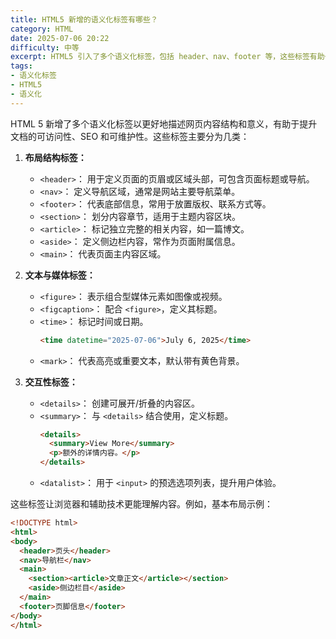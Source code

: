 ```yaml
---
title: HTML5 新增的语义化标签有哪些？
category: HTML
date: 2025-07-06 20:22
difficulty: 中等
excerpt: HTML5 引入了多个语义化标签，包括 header、nav、footer 等，这些标签有助于提升网页结构和可访问性。
tags:
- 语义化标签
- HTML5
- 语义化
---
```

HTML 5 新增了多个语义化标签以更好地描述网页内容结构和意义，有助于提升文档的可访问性、SEO 和可维护性。这些标签主要分为几类：

1. **布局结构标签：**
   - `<header>`： 用于定义页面的页眉或区域头部，可包含页面标题或导航。
   - `<nav>`： 定义导航区域，通常是网站主要导航菜单。
   - `<footer>`： 代表底部信息，常用于放置版权、联系方式等。
   - `<section>`： 划分内容章节，适用于主题内容区块。
   - `<article>`： 标记独立完整的相关内容，如一篇博文。
   - `<aside>`： 定义侧边栏内容，常作为页面附属信息。
   - `<main>`： 代表页面主内容区域。

2. **文本与媒体标签：**
   - `<figure>`： 表示组合型媒体元素如图像或视频。
   - `<figcaption>`： 配合 `<figure>`，定义其标题。
   - `<time>`： 标记时间或日期。
     ```html
     <time datetime="2025-07-06">July 6, 2025</time>
     ```
   - `<mark>`： 代表高亮或重要文本，默认带有黄色背景。

3. **交互性标签：**
   - `<details>`： 创建可展开/折叠的内容区。
   - `<summary>`： 与 `<details>` 结合使用，定义标题。
     ```html
     <details>
       <summary>View More</summary>
       <p>额外的详情内容。</p>
     </details>
     ```
   - `<datalist>`： 用于 `<input>` 的预选选项列表，提升用户体验。

这些标签让浏览器和辅助技术更能理解内容。例如，基本布局示例：
```html
<!DOCTYPE html>
<html>
<body>
  <header>页头</header>
  <nav>导航栏</nav>
  <main>
    <section><article>文章正文</article></section>
    <aside>侧边栏目</aside>
  </main>
  <footer>页脚信息</footer>
</body>
</html>
```

